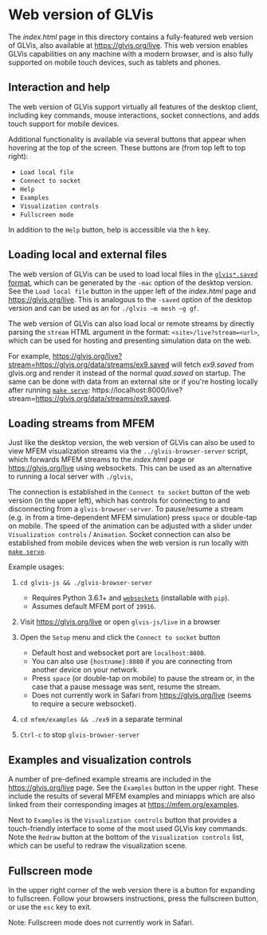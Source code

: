 # Web version of GLVis

The _index.html_ page in this directory contains a fully-featured web version of GLVis, also available at
https://glvis.org/live. This web version enables GLVis capabilities on any machine with a modern browser, and
is also fully supported on mobile touch devices, such as tablets and phones.

## Interaction and help

The web version of GLVis support virtually all features of the desktop client, including key commands, mouse interactions, socket connections, and adds touch support for mobile devices.

Additional functionality is available via several buttons that appear when hovering at the top of the screen. These buttons are (from top left to top right):

- `Load local file`
- `Connect to socket`
- `Help`
- `Examples`
- `Visualization controls`
- `Fullscreen mode`

In addition to the `Help` button, help is accessible via the `h` key.

## Loading local and external files

The web version of GLVis can be used to load local files in the [`glvis*.saved` format](https://glvis.org/options-and-use/#server-mode),
which can be generated by the `-mac` option of the desktop version. See the `Load local file` button in
the upper left of the _index.html_ page and https://glvis.org/live. This is analogous to the `-saved` option
of the desktop version and can be used as an for `./glvis –m mesh –g gf`.

The web version of GLVis can also load local or remote streams by directly parsing the `stream` HTML argument
in the format: `<site>/live?stream=<url>`, which can be used for hosting and presenting simulation data on the web.

For example, https://glvis.org/live?stream=https://glvis.org/data/streams/ex9.saved will fetch _ex9.saved_
from glvis.org and render it instead of the normal _quad.saved_ on startup. The same can be done with
data from an external site or if you're hosting locally after running [`make serve`](../README.md#serving-to-a-device-on-your-local-network): https://localhost:8000/live?stream=https://glvis.org/data/streams/ex9.saved.

## Loading streams from MFEM

Just like the desktop version, the web version of GLVis can also be used to view MFEM visualization streams
via the `../glvis-browser-server` script, which forwards MFEM streams to the _index.html_ page or
https://glvis.org/live using websockets.
This can be used as an alternative to running a local server with `./glvis`,

The connection is established in the `Connect to socket` button of the web version (in the upper left), which has controls for connecting to and disconnecting from a `glvis-browser-server`. To pause/resume a stream (e.g. in from a time-dependent MFEM simulation) press `space` or double-tap on mobile. The speed of the animation can be adjusted with a slider under `Visualization controls` / `Animation`. Socket connection can also be established from mobile devices when the web version is run locally with [`make serve`](../README.md#serving-to-a-device-on-your-local-network).

Example usages:

1. `cd glvis-js && ./glvis-browser-server`

   - Requires Python 3.6.1+ and [`websockets`](https://websockets.readthedocs.io/en/stable/index.html) (installable with `pip`).
   - Assumes default MFEM port of `19916`.

2. Visit https://glvis.org/live or open `glvis-js/live` in a browser

3. Open the `Setup` menu and click the `Connect to socket` button

   - Default host and websocket port are `localhost:8080`.
   - You can also use `{hostname}:8080` if you are connecting from another device on your network.
   - Press `space` (or double-tap on mobile) to pause the stream or, in the case that a pause message was sent, resume the stream.
   - Does not currently work in Safari from https://glvis.org/live (seems to require a secure websocket).

4. `cd mfem/examples && ./ex9` in a separate terminal

5. `Ctrl-c` to stop `glvis-browser-server`

## Examples and visualization controls

A number of pre-defined example streams are included in the https://glvis.org/live page. See the `Examples` button in the upper right. These include the results of several MFEM examples and miniapps which are also linked from their corresponding images at https://mfem.org/examples.

Next to `Examples` is the `Visualization controls` button that provides a touch-friendly interface to some of the most used GLVis key commands. Note the `Redraw` button at the bottom of the `Visualization controls` list, which can be useful to redraw the visualization scene.

## Fullscreen mode

In the upper right corner of the web version there is a button for expanding to fullscreen.
Follow your browsers instructions, press the fullscreen button, or use the `esc` key to exit.

Note: Fullscreen mode does not currently work in Safari.
